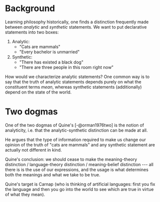 
# Background

Learning philosophy historically, one finds a distinction frequently made 
between *analytic* and *synthetic* statements. We want to put declarative 
statements into two boxes:

1. Analytic:
   - "Cats are mammals"
   - "Every bachelor is unmarried"
2. Synthetic:
   - "There has existed a black dog"
   - "There are three people in this room right now"

How would we characterize analytic statements? One common way is to say that the 
truth of analytic statements depends purely on what the constituent terms *mean*, 
whereas synthetic statements (additionally) depend on the state of the world.

# Two dogmas

One of the two dogmas of Quine's [-@orman1976two] is the notion of analyticity, 
i.e. that the analytic-synthetic distinction can be made at all.

He argues that the type of information required to make us change our opinion of 
the truth of "cats are mammals" and any synthetic statement are actually not 
different in kind.

Quine's conclusion: we should cease to make the meaning-theory distinction / 
language-theory distinction / meaning-belief distinction --- all there is is the 
use of our expressions, and the usage is what determines both the meanings and 
what we take to be true.

Quine's target is Carnap (who is thinking of artificial languages: first you fix 
the language and then you go into the world to see which are true in virtue of 
what they mean).